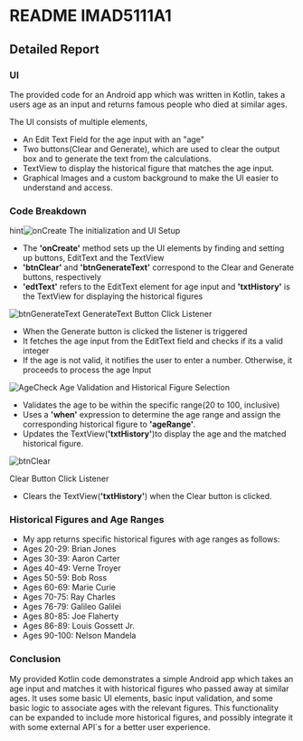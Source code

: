 # README IMAD5111A1

## Detailed Report

### UI
The provided code for an Android app which was written in Kotlin, takes a users age as an input and returns famous people who died at similar ages. 

The UI consists of multiple elements,
- An Edit Text Field for the age input with an "age" 
- Two buttons(Clear and Generate), which are used to clear the output box and to generate the text from the calculations.
- TextView to display the historical figure that matches the age input.
- Graphical Images and a custom background to make the UI easier to understand and access.

### Code Breakdown
hint![onCreate](https://github.com/AnthemVH/IMAD5111A1/assets/113454977/75520022-853c-4b41-9030-1a6a7fb798f5)
The initialization and UI Setup
- The **'onCreate'** method sets up the UI elements by finding and setting up buttons, EditText and the TextView
- **'btnClear'** and **'btnGenerateText'** correspond to the Clear and Generate buttons, respectively
- **'edtText'** refers to the EditText element for age input and **'txtHistory'** is the TextView for displaying the historical figures

![btnGenerateText](https://github.com/AnthemVH/IMAD5111A1/assets/113454977/3d2d65b8-c2c6-44e8-8fb4-c3c4bd0c455c)
GenerateText Button Click Listener
- When the Generate button is clicked the listener is triggered
- It fetches the age input from the EditText field and checks if its a valid integer
- If the age is not valid, it notifies the user to enter a number. Otherwise, it proceeds to process the age Input

![AgeCheck](https://github.com/AnthemVH/IMAD5111A1/assets/113454977/c42ec3e3-cb7d-4503-83a1-31bdce2f7ea8)
Age Validation and Historical Figure Selection
- Validates the age to be within the specific range(20 to 100, inclusive)
- Uses a **'when'** expression to determine the age range and assign the corresponding historical figure to **'ageRange'**.
- Updates the TextView(**'txtHistory'**)to display the age and the matched historical figure.

![btnClear](https://github.com/AnthemVH/IMAD5111A1/assets/113454977/a5c5f863-a73c-47e8-b06e-5f44babec418)

Clear Button Click Listener
- Clears the TextView(**'txtHistory'**) when the Clear button is clicked.

### Historical Figures and Age Ranges
- My app returns specific historical figures with age ranges as follows:
- Ages 20-29: Brian Jones
- Ages 30-39: Aaron Carter
- Ages 40-49: Verne Troyer
- Ages 50-59: Bob Ross
- Ages 60-69: Marie Curie
- Ages 70-75: Ray Charles
- Ages 76-79: Galileo Galilei
- Ages 80-85: Joe Flaherty
- Ages 86-89: Louis Gossett Jr.
- Ages 90-100: Nelson Mandela

### Conclusion

My provided Kotlin code demonstrates a simple Android app which takes an age input and matches it with historical figures who passed away at similar ages. It uses some basic UI elements, basic input validation, and some basic logic to associate ages with the relevant figures. This functionality can be expanded to include more historical figures, and possibly integrate it with some external API`s for a better user experience.


